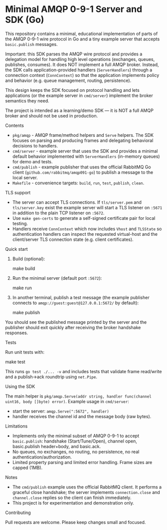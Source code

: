 # Minimal AMQP 0-9-1 Server and SDK (Go)

This repository contains a minimal, educational implementation of parts of the AMQP 0-9-1
wire protocol in Go and a tiny example server that accepts `basic.publish` messages.

Important: this SDK parses the AMQP wire protocol and provides a delegation model for
handling high level operations (exchanges, queues, publishes, consumes). It does NOT
implement a full AMQP broker. Instead, the SDK calls application-provided handlers
(`ServerHandlers`) through a connection context (`ConnContext`) so that the application
implements policy and behavior (e.g. queue management, routing, persistence).

This design keeps the SDK focused on protocol handling and lets applications (or the
example server in `cmd/server`) implement the broker semantics they need.

The project is intended as a learning/demo SDK — it is NOT a full AMQP broker and
should not be used in production.

Contents
- `pkg/amqp` - AMQP frame/method helpers and `Serve` helpers. The SDK focuses on parsing
  and producing frames and delegating behavioral decisions to handlers.
- `cmd/server` - example server that uses the SDK and provides a minimal default behavior
  implemented with `ServerHandlers` (in-memory queues) for demo and tests.
- `cmd/publish` - example publisher that uses the official RabbitMQ Go client
  (`github.com/rabbitmq/amqp091-go`) to publish a message to the local server.
- `Makefile` - convenience targets: `build`, `run`, `test`, `publish`, `clean`.

TLS support

- The server can accept TLS connections. If `tls/server.pem` and `tls/server.key`
  exist the example server will start a TLS listener on `:5671` in addition to the
  plain TCP listener on `:5672`.
- Use `make gen-certs` to generate a self-signed certificate pair for local testing.
- Handlers receive `ConnContext` which now includes `Vhost` and `TLSState` so
  authentication handlers can inspect the requested virtual-host and the
  client/server TLS connection state (e.g. client certificates).

Quick start

1. Build (optional):

   make build

2. Run the minimal server (default port `:5672`):

   make run

3. In another terminal, publish a test message (the example publisher connects to
   `amqp://guest:guest@127.0.0.1:5672/` by default):

   make publish

You should see the published message printed by the server and the publisher should
exit quickly after receiving the broker handshake responses.

Tests

Run unit tests with:

   make test

This runs `go test ./... -v` and includes tests that validate frame read/write and a
publish→ack roundtrip using `net.Pipe`.

Using the SDK

The main helper is `pkg/amqp.Serve(addr string, handler func(channel uint16, body []byte) error)`.
Example usage in `cmd/server`:

  - start the server: `amqp.Serve(":5672", handler)`
  - handler receives the channel id and the message body (raw bytes).

Limitations

- Implements only the minimal subset of AMQP 0-9-1 to accept `basic.publish`:
  handshake (Start/Tune/Open), channel open, basic.publish header+body, and basic.ack.
- No queues, no exchanges, no routing, no persistence, no real authentication/authorization.
- Limited property parsing and limited error handling. Frame sizes are capped (1MB).

Notes

- The `cmd/publish` example uses the official RabbitMQ client. It performs a graceful
  close handshake; the server implements `connection.close` and `channel.close` replies
  so the client can finish immediately.
- This project is for experimentation and demonstration only.

Contributing

Pull requests are welcome. Please keep changes small and focused.
